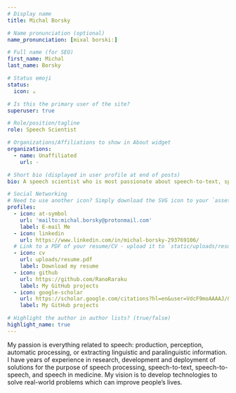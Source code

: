 ```yaml
---
# Display name
title: Michal Borsky

# Name pronunciation (optional)
name_pronunciation: [mixal borski:]

# Full name (for SEO)
first_name: Michal
last_name: Borsky

# Status emoji
status:
  icon: ☕️

# Is this the primary user of the site?
superuser: true

# Role/position/tagline
role: Speech Scientist

# Organizations/Affiliations to show in About widget
organizations:
  - name: Unaffiliated
    url: -

# Short bio (displayed in user profile at end of posts)
bio: A speech scientist who is most passionate about speech-to-text, speech-to-speech, and fundamental/applied speech processing.

# Social Networking
# Need to use another icon? Simply download the SVG icon to your `assets/media/icons/` folder.
profiles:
  - icon: at-symbol
    url: 'mailto:michal.borsky@protonmail.com'
    label: E-mail Me
  - icon: linkedin
    url: https://www.linkedin.com/in/michal-borsky-293769106/
  # Link to a PDF of your resume/CV - upload it to `static/uploads/resume.pdf`
  - icon: cv
    url: uploads/resume.pdf
    label: Download my resume
  - icon: github
    url: https://github.com/RanoRaraku
    label: My GitHub projects
  - icon: google-scholar
    url: https://scholar.google.com/citations?hl=en&user=VdcF9moAAAAJ/&user=VdcF9moAAAAJ
    label: My GitHub projects

# Highlight the author in author lists? (true/false)
highlight_name: true
---
```


My passion is everything related to speech: production, perception, automatic
processing, or extracting linguistic and paralinguistic information. I have years of experience in research, development and
deployment of solutions for the purpose of speech processing, speech-to-text, speech-to-speech, and speech in medicine. My
vision is to develop technologies to solve real-world problems which can improve people’s lives.
